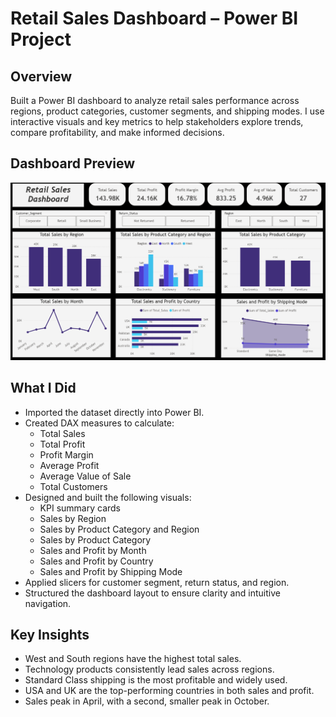 # Retail Sales Dashboard – Power BI Project

## Overview

Built a Power BI dashboard to analyze retail sales performance across regions, product categories, customer segments, and shipping modes. I use interactive visuals and key metrics to help stakeholders explore trends, compare profitability, and make informed decisions.

## Dashboard Preview

![Retail Sales Dashboard](https://github.com/AkillerKavinda/Retail-Sales-Data-Analysis-Project/blob/main/Dashboard-Image/Retail-Sales-Analysis-Dashboard.png?raw=true)

## What I Did

- Imported the dataset directly into Power BI.
- Created DAX measures to calculate:
  - Total Sales
  - Total Profit
  - Profit Margin
  - Average Profit
  - Average Value of Sale
  - Total Customers
- Designed and built the following visuals:
  - KPI summary cards
  - Sales by Region
  - Sales by Product Category and Region
  - Sales by Product Category
  - Sales and Profit by Month
  - Sales and Profit by Country
  - Sales and Profit by Shipping Mode
- Applied slicers for customer segment, return status, and region.
- Structured the dashboard layout to ensure clarity and intuitive navigation.

## Key Insights

- West and South regions have the highest total sales.
- Technology products consistently lead sales across regions.
- Standard Class shipping is the most profitable and widely used.
- USA and UK are the top-performing countries in both sales and profit.
- Sales peak in April, with a second, smaller peak in October.
